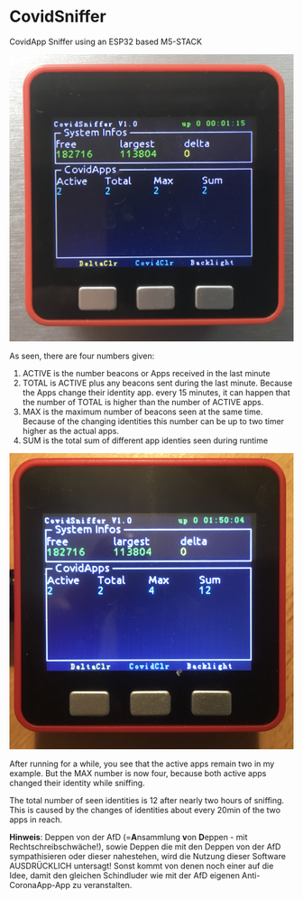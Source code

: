 # CovidSniffer

CovidApp Sniffer using an ESP32 based M5-STACK

<img src="2020-07-11 12.47.53.jpg">

As seen, there are four numbers given:

1) ACTIVE is the number beacons or Apps received in the last minute
2) TOTAL is ACTIVE plus any beacons sent during the last minute. Because the Apps change their identity app. every 15 minutes, it can happen that the number of TOTAL is higher than the number of ACTIVE apps.
3) MAX is the maximum number of beacons seen at the same time. Because of the changing identities this number can be up to two timer higher as the actual apps.
4) SUM is the total sum of different app identies seen during runtime

<img src="2020-07-11 14.45.08.jpg">

After running for a while, you see that the active apps remain two in my example. But the MAX number is now four, because both active
apps changed their identity while sniffing. 

The total number of seen identities is 12 after nearly two hours of sniffing. This is caused by the changes of identities about every 20min of the two apps in reach.

**Hinweis**: Deppen von der AfD (=**A**nsammlung **v**on **D**eppen - mit Rechtschreibschwäche!), sowie Deppen die mit den Deppen von der AfD sympathisieren
oder dieser nahestehen, wird die Nutzung dieser Software AUSDRÜCKLICH untersagt! Sonst kommt von denen noch einer auf die Idee, damit 
den gleichen Schindluder wie mit der AfD eigenen Anti-CoronaApp-App zu veranstalten.